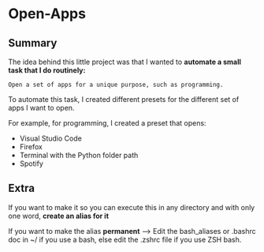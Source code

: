 # Open-Apps

## Summary

The idea behind this little project was that I wanted to **automate a small task that I do routinely:**
```
Open a set of apps for a unique purpose, such as programming.
```

To automate this task, I created different presets for the different set of apps I want to open.  

For example, for programming, I created a preset that opens: 
* Visual Studio Code 
* Firefox
* Terminal with the Python folder path  
* Spotify 


## Extra

If you want to make it so you can execute this in any directory and with only one word, **create an alias for it**  

If you want to make the alias **permanent** --> Edit the bash_aliases or .bashrc doc in ~/ if you use a bash, else edit the .zshrc file if you use ZSH bash.
